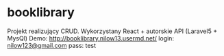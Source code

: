 # booklibrary
Projekt realizujący CRUD. Wykorzystany React + autorskie API (Laravel5 + MysQl)
Demo: http://booklibrary.nilow13.usermd.net/
login: nilow123@gmail.com
pass: test